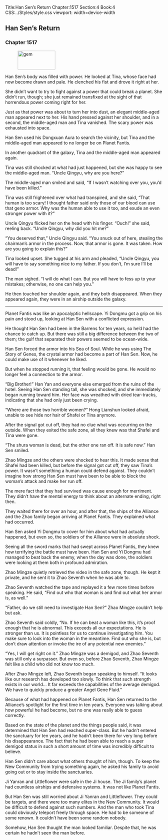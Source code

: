 Title:Han Sen’s Return 
Chapter:1517 
Section:4 
Book:4 
CSS:../Styles/style.css 
viewport: width=device-width
  
## Han Sen’s Return
### Chapter 1517 
<figure>
	<img src="../Images/gem.gif" alt="gem" id="gem" width="120" height="60" />
</figure>
  

  
  Han Sen’s body was filled with power. He looked at Tina, whose face had now become drawn and pale. He clenched his fist and drove it right at her.

She didn’t want to try to fight against a power that could break a planet. She didn’t run, though; she just remained transfixed at the sight of that horrendous power coming right for her.

Just as that power was about to turn her into dust, an elegant middle-aged man appeared next to her. His hand pressed against her shoulder, and in a second, the middle-aged man and Tina vanished. The scary power was exhausted into space.

Han Sen used his Dongxuan Aura to search the vicinity, but Tina and the middle-aged man appeared to no longer be on Planet Fantis.

In another quadrant of the galaxy, Tina and the middle-aged man appeared again.

Tina was still shocked at what had just happened, but she was happy to see the middle-aged man. “Uncle Qingyu, why are you here?”

The middle-aged man smiled and said, “If I wasn’t watching over you, you’d have been killed.”

Tina was still frightened over what had transpired, and she said, “That human is too scary! I thought father said only those of our blood can use that geno armor. Why was the human able to use it too, and exude an even stronger power with it?”

Uncle Qingyu flicked her on the head with his finger. “Ouch!” she said, reeling back. “Uncle Qingyu, why did you hit me?”

“You deserved that,” Uncle Qingyu said. “You snuck out of here, stealing the chairman’s armor in the process. Now, that armor is gone. It was taken. How are you going to explain this?”

Tina looked upset. She tugged at his arm and pleaded, “Uncle Qingyu, you will have to say something nice to my father. If you don’t, I’m sure I’ll be dead!”

The man sighed. “I will do what I can. But you will have to fess up to your mistakes; otherwise, no one can help you.”

He then touched her shoulder again, and they both disappeared. When they appeared again, they were in an airship outside the galaxy.

***

Planet Fantis was like an apocalyptic hellscape. Yi Dongmu got a grip on his pain and stood up, looking at Han Sen with a conflicted expression.

He thought Han Sen had been in the Barrens for ten years, so he’d had the chance to catch up. But there was still a big difference between the two of them; the gulf that separated their powers seemed to be ocean-wide.

Han Sen forced the armor into his Sea of Soul. While he was using The Story of Genes, the crystal armor had become a part of Han Sen. Now, he could make use of it whenever he liked.

But when he stopped running it, that feeling would be gone. He would no longer feel a connection to the armor.

“Big Brother!” Han Yan and everyone else emerged from the ruins of the hotel. Seeing Han Sen standing tall, she was shocked, and she immediately began running toward him. Her face was wreathed with dried tear-tracks, indicating that she had only just been crying.

“Where are those two horrible women?” Hong Lianshun looked afraid, unable to see hide nor hair of Shafei or Tina anymore.

After the signal got cut off, they had no clue what was occurring on the outside. When they exited the safe zone, all they knew was that Shafei and Tina were gone.

“The shura woman is dead, but the other one ran off. It is safe now.” Han Sen smiled.

Zhao Mingze and the others were shocked to hear this. It made sense that Shafei had been killed, but before the signal got cut off, they saw Tina’s power. It wasn’t something a human could defend against. They couldn’t imagine how strong Han Sen must have been to be able to block the woman’s attack and make her run off.

The mere fact that they had survived was cause enough for merriment. They didn’t have the mental energy to think about an alternate ending, right then.

They waited there for over an hour, and after that, the ships of the Alliance and the Zhao family began arriving at Planet Fantis. They explained what had occurred.

Han Sen asked Yi Dongmu to cover for him about what had actually happened, but even so, the soldiers of the Alliance were in absolute shock.

Seeing all the sword marks that had swept across Planet Fantis, they knew how terrifying the battle must have been. Han Sen and Yi Dongmu had managed to beat back the enemy, when the day was done, the soldiers were looking at them both in profound admiration.

Zhao Mingze quietly retrieved the video in the safe zone, though. He kept it private, and he sent it to Zhao Seventh when he was able to.

Zhao Seventh watched the tape and replayed it a few more times before speaking. He said, “Find out who that woman is and find out what her armor is, as well.”

“Father, do we still need to investigate Han Sen?” Zhao Mingze couldn’t help but ask.

Zhao Seventh said coldly, “No. If he can beat a woman like this, it’s proof enough that he is abnormal. This exceeds all our expectations. He is stronger than us. It is pointless for us to continue investigating him. You make sure to look into the woman in the meantime. Find out who she is, but don’t draw attention or invoke the ire of any potential new enemies.”

“Yes, I will get right on it.” Zhao Mingze was a demigod, and Zhao Seventh was still only a surpasser. But even so, before Zhao Seventh, Zhao Mingze felt like a child who did not know too much.

After Zhao Mingze left, Zhao Seventh began speaking to himself. “It looks like our research has developed too slowly. To think that such strength exists in our world… It far exceeds the capabilities of the average demigod. We have to quickly produce a greater Angel Gene Fluid.”

Because of what had happened on Planet Fantis, Han Sen returned to the Alliance’s spotlight for the first time in ten years. Everyone was talking about how powerful he had become, but no one was really able to guess correctly.

Based on the state of the planet and the things people said, it was determined that Han Sen had reached super-class. But he hadn’t entered the sanctuary for ten years, and he hadn’t been there for very long before his disappearance. The fact that he had been able to reach a super demigod status in such a short amount of time was incredibly difficult to believe.

Han Sen didn’t care about what others thought of him, though. To keep the New Community from trying something again, he asked his family to avoid going out or to stay inside the sanctuaries.

Ji Yanran and Littleflower were safe in the Ji house. The Ji family’s planet had countless airships and defensive systems. It was not like Planet Fantis.

But Han Sen was still worried about Ji Yanran and Littleflower. They could be targets, and there were too many elites in the New Community. It would be difficult to defend against such numbers. And the man who took Tina could obviously teleport freely through space. He had to be someone of some renown. It couldn’t have been some random nobody.

Somehow, Han Sen thought the man looked familiar. Despite that, he was certain he hadn’t seen the man before.
